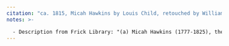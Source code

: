 ```yaml
---
citation: "ca. 1815, Micah Hawkins by Louis Child, retouched by William Sidney Mount, Frick Art Reference Library, Record Number b13024036, digitialcollections.frick.org."
notes: >-

  - Description from Frick Library: "(a) Micah Hawkins (1777-1825), the uncle of the Mount brothers, was "the family 'genius,' composter and talented musician". He played several instruments, including the piano, one of which he had built under a counter in his grocery store in New York where he could use it "when not otherwise engaged." He ran a tavern in New York, painted, wrote poetry (volume printed in New York, 1824) and composed a successful (b) comic opera, "The Saw Mill or a Yankee Trick" of which the libretto, also published in 1824, is the only extant part. (c) The opera is an example of American genre. (a) he married Letty Lindy. (c) He guided and influenced his three nephews, teaching music especially to William who learned readily. (a) Inscription on back of portrait: "Portrait of/Micah Hawkins Esqr/Painted by Louis Child Esqr/Retouched from/memory by/Wm S. Mount/May 1856"."
---
```



